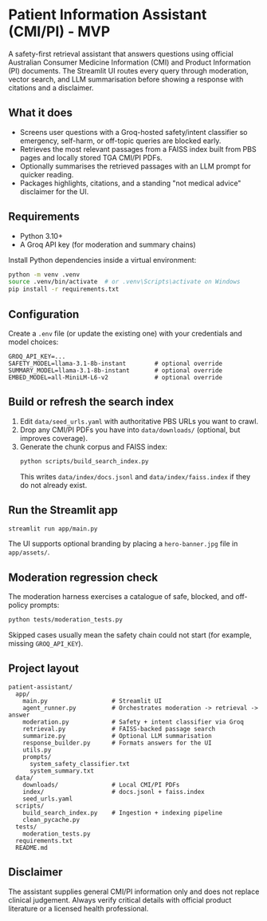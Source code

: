 # Patient Information Assistant (CMI/PI) - MVP

A safety-first retrieval assistant that answers questions using official Australian Consumer Medicine Information (CMI) and Product Information (PI) documents. The Streamlit UI routes every query through moderation, vector search, and LLM summarisation before showing a response with citations and a disclaimer.

## What it does
- Screens user questions with a Groq-hosted safety/intent classifier so emergency, self-harm, or off-topic queries are blocked early.
- Retrieves the most relevant passages from a FAISS index built from PBS pages and locally stored TGA CMI/PI PDFs.
- Optionally summarises the retrieved passages with an LLM prompt for quicker reading.
- Packages highlights, citations, and a standing "not medical advice" disclaimer for the UI.

## Requirements
- Python 3.10+
- A Groq API key (for moderation and summary chains)

Install Python dependencies inside a virtual environment:

```bash
python -m venv .venv
source .venv/bin/activate  # or .venv\Scripts\activate on Windows
pip install -r requirements.txt
```

## Configuration
Create a `.env` file (or update the existing one) with your credentials and model choices:

```
GROQ_API_KEY=...
SAFETY_MODEL=llama-3.1-8b-instant        # optional override
SUMMARY_MODEL=llama-3.1-8b-instant       # optional override
EMBED_MODEL=all-MiniLM-L6-v2             # optional override
```

## Build or refresh the search index
1. Edit `data/seed_urls.yaml` with authoritative PBS URLs you want to crawl.
2. Drop any CMI/PI PDFs you have into `data/downloads/` (optional, but improves coverage).
3. Generate the chunk corpus and FAISS index:
   ```bash
   python scripts/build_search_index.py
   ```
   This writes `data/index/docs.jsonl` and `data/index/faiss.index` if they do not already exist.

## Run the Streamlit app
```bash
streamlit run app/main.py
```
The UI supports optional branding by placing a `hero-banner.jpg` file in `app/assets/`.

## Moderation regression check
The moderation harness exercises a catalogue of safe, blocked, and off-policy prompts:
```bash
python tests/moderation_tests.py
```
Skipped cases usually mean the safety chain could not start (for example, missing `GROQ_API_KEY`).

## Project layout
```
patient-assistant/
  app/
    main.py                  # Streamlit UI
    agent_runner.py          # Orchestrates moderation -> retrieval -> answer
    moderation.py            # Safety + intent classifier via Groq
    retrieval.py             # FAISS-backed passage search
    summarize.py             # Optional LLM summarisation
    response_builder.py      # Formats answers for the UI
    utils.py
    prompts/
      system_safety_classifier.txt
      system_summary.txt
  data/
    downloads/               # Local CMI/PI PDFs
    index/                   # docs.jsonl + faiss.index
    seed_urls.yaml
  scripts/
    build_search_index.py    # Ingestion + indexing pipeline
    clean_pycache.py
  tests/
    moderation_tests.py
  requirements.txt
  README.md
```

## Disclaimer
The assistant supplies general CMI/PI information only and does not replace clinical judgement. Always verify critical details with official product literature or a licensed health professional.

